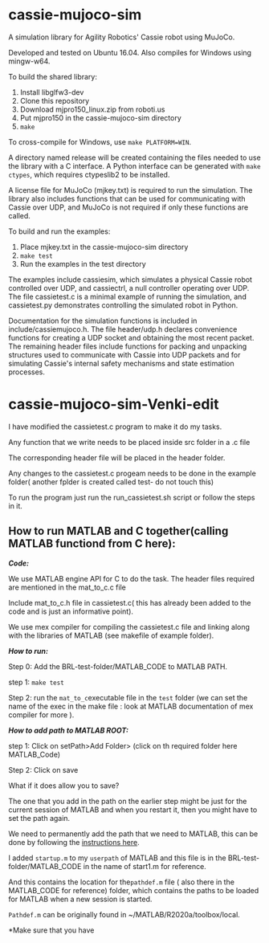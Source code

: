 # cassie-mujoco-sim
A simulation library for Agility Robotics' Cassie robot using MuJoCo.

Developed and tested on Ubuntu 16.04. Also compiles for Windows using mingw-w64.

To build the shared library:
1.  Install libglfw3-dev
2.  Clone this repository
3.  Download mjpro150_linux.zip from roboti.us
4.  Put mjpro150 in the cassie-mujoco-sim directory
5.  `make`

To cross-compile for Windows, use `make PLATFORM=WIN`.

A directory named release will be created containing the files needed to use the library with a C interface. A Python interface can be generated with `make ctypes`, which requires ctypeslib2 to be installed.

A license file for MuJoCo (mjkey.txt) is required to run the simulation. The library also includes functions that can be used for communicating with Cassie over UDP, and MuJoCo is not required if only these functions are called.

To build and run the examples:
1.  Place mjkey.txt in the cassie-mujoco-sim directory
2.  `make test`
3.  Run the examples in the test directory

The examples include cassiesim, which simulates a physical Cassie robot controlled over UDP, and cassiectrl, a null controller operating over UDP. The file cassietest.c is a minimal example of running the simulation, and cassietest.py demonstrates controlling the simulated robot in Python.

Documentation for the simulation functions is included in include/cassiemujoco.h. The file header/udp.h declares convenience functions for creating a UDP socket and obtaining the most recent packet. The remaining header files include functions for packing and unpacking structures used to communicate with Cassie into UDP packets and for simulating Cassie's internal safety mechanisms and state estimation processes.


# cassie-mujoco-sim-Venki-edit

I have modified the cassietest.c program to make it do my tasks.

Any function that we write needs to be placed inside src folder in a .c file

The corresponding header file will be placed in the header folder.

Any changes to the cassietest.c progeam needs to be done in the example folder( another fplder is created called test- do not touch this)
      
To run the program just run the run_cassietest.sh script or follow the steps in it.

## How to run MATLAB and C together(calling MATLAB functiond from C here): 

***Code:***

We use MATLAB engine API for C to do the task.
The header files required are mentioned in the mat_to_c.c file 

Include mat_to_c.h file in cassietest.c( this has already been added to the code and is just an informative point).

We use mex compiler for compiling the cassietest.c file and linking along with the libraries of MATLAB (see makefile of example folder).

 

***How to run:***

Step 0: Add the BRL-test-folder/MATLAB_CODE to MATLAB PATH.

step 1: `make test`

Step 2: run the `mat_to_c`executable file in the `test` folder (we can set the name of the exec in the make file : look at MATLAB documentation of mex compiler for           more ).

***How to add path to MATLAB ROOT:***

step 1: Click on setPath>Add Folder> (click on th required folder here MATLAB_Code)

Step 2: Click on save

What if it does allow you to save?

The one that you add in the path on the earlier step might be just for the current session of MATLAB and when you restart it, then you might have to set the path again. 

We need  to permanently add the path that we need to MATLAB, this can be done by following the [instructions here](https://www.mathworks.com/matlabcentral/answers/102037-how-can-i-move-the-pathdef-m-file-from-its-default-location-to-another-location-in-matlab-8-1-r20). 

I added `startup.m` to my `userpath` of MATLAB and this file is in the BRL-test-folder/MATLAB_CODE in the name of start1.m for reference. 

And this contains the location for the`pathdef.m` file ( also there in the MATLAB_CODE for reference) folder, which contains the paths to be loaded for MATLAB when a new session is started.

`Pathdef.m` can be originally found in ~/MATLAB/R2020a/toolbox/local.

*Make sure that you have
